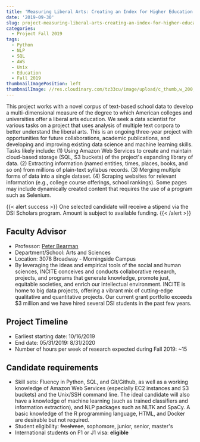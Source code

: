 ```yaml
---
title: 'Measuring Liberal Arts: Creating an Index for Higher Education'
date: '2019-09-30'
slug: project-measuring-liberal-arts-creating-an-index-for-higher-education
categories:
  - Project Fall 2019
tags:
  - Python
  - NLP
  - SQL
  - AWS
  - Unix
  - Education
  - Fall 2019
thumbnailImagePosition: left
thumbnailImage: //res.cloudinary.com/tz33cu/image/upload/c_thumb,w_200,g_face/v1547177803/Inspire_Campaign_Knowledge_Networks_Logo_rpsh17.png
---
```

This project works with a novel corpus of text-based school data to develop a multi-dimensional measure of the degree to which American colleges and universities offer a liberal arts education. We seek a data scientist for various tasks on a project that uses analysis of multiple text corpora to better understand the liberal arts. This is an ongoing three-year project with opportunities for future collaborations, academic publications, and developing and improving existing data science and machine learning skills. Tasks likely include: (1) Using Amazon Web Services to create and maintain cloud-based storage (SQL, S3 buckets) of the project's expanding library of data. (2) Extracting information (named entities, times, places, books, and so on) from millions of plain-text syllabus records. (3) Merging multiple forms of data into a single dataset. (4) Scraping websites for relevant information (e.g., college course offerings, school rankings). Some pages may include dynamically created content that requires the use of a program such as Selenium.

<!--more-->

{{< alert success >}}
One selected candidate will receive a stipend via the DSI Scholars program. Amount is subject to available funding.
{{< /alert >}}

## Faculty Advisor
+ Professor: [Peter Bearman](incite.columbia.edu)
+ Department/School: Arts and Sciences
+ Location: 3078 Broadway - Morningside Campus
+ By leveraging the ideas and empirical tools of the social and human sciences, INCITE conceives and conducts collaborative research, projects, and programs that generate knowledge, promote just, equitable societies, and enrich our intellectual environment. INCITE is home to big data projects, offering a vibrant mix of cutting-edge qualitative and quantitative projects. Our current grant portfolio exceeds $3 million and we have hired several DSI students in the past few years.

## Project Timeline
+ Earliest starting date: 10/16/2019
+ End date: 05/31/2019: 8/31/2020
+ Number of hours per week of research expected during Fall 2019: ~15

## Candidate requirements
+ Skill sets: Fluency in Python, SQL, and Git/Github, as well as a working knowledge of Amazon Web Services (especially EC2 instances and S3 buckets) and the Unix/SSH command line. The ideal candidate will also have a knowledge of machine learning (such as trained classifiers and information extraction), and NLP packages such as NLTK and SpaCy. A basic knowledge of the R programming language, HTML, and Docker are desirable but not required.
+ Student eligibility: ~~freshman~~, sophomore, junior, senior, master's
+ International students on F1 or J1 visa: **eligible**
